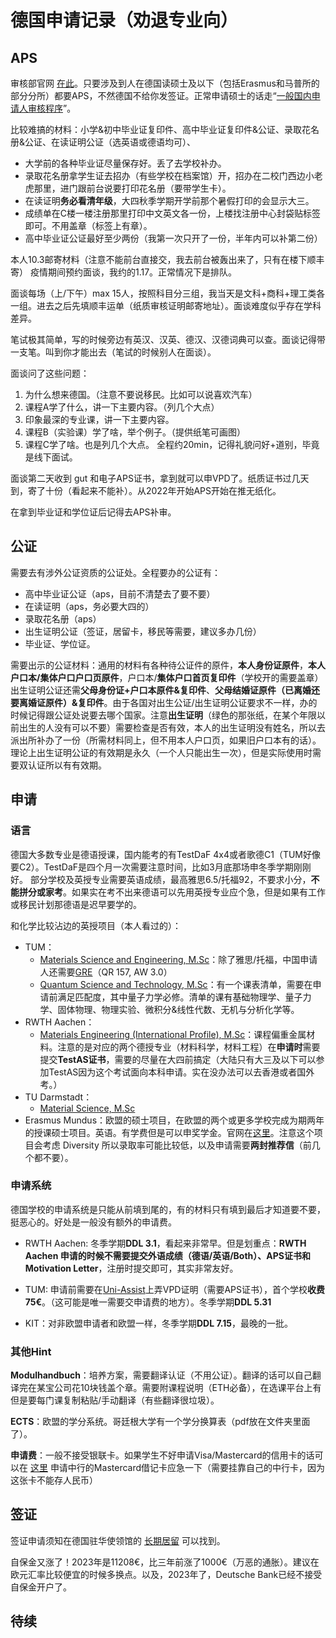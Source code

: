 # 德国申请记录（劝退专业向）

## APS

审核部官网 [在此](https://www.aps.org.cn/zh/)。只要涉及到人在德国读硕士及以下（包括Erasmus和马普所的部分分所）都要APS，不然德国不给你发签证。正常申请硕士的话走“[一般国内申请人审核程序](https://www.aps.org.cn/zh/verfahren-und-services-deutschland/chinaverfahren)”。

比较难搞的材料：小学&初中毕业证复印件、高中毕业证复印件&公证、录取花名册&公证、在读证明公证（选英语或德语均可）、

- 大学前的各种毕业证尽量保存好。丢了去学校补办。
- 录取花名册拿学生证去招办（有些学校在档案馆）开，招办在二校门西边小老虎那里，进门跟前台说要打印花名册（要带学生卡）。
- 在读证明**务必看清年级**，大四秋季学期开学前那个暑假打印的会显示大三。
- 成绩单在C楼一楼注册那里打印中文英文各一份，上楼找注册中心封袋贴标签即可。不用盖章（标签上有章）。
- 高中毕业证公证最好至少两份（我第一次只开了一份，半年内可以补第二份）

本人10.3邮寄材料（注意不能前台直接交，我去前台被轰出来了，只有在楼下顺丰寄）
疫情期间预约面谈，我约的1.17。正常情况下是排队。

面谈每场（上/下午）max 15人，按照科目分三组，我当天是文科+商科+理工类各一组。进去之后先填顺丰运单（纸质审核证明邮寄地址）。面谈难度似乎存在学科差异。

笔试极其简单，写的时候旁边有英汉、汉英、德汉、汉德词典可以查。面谈记得带一支笔。叫到你才能出去（笔试的时候别人在面谈）。

面谈问了这些问题：

1. 为什么想来德国。（注意不要说移民。比如可以说喜欢汽车）
2. 课程A学了什么，讲一下主要内容。（列几个大点）
3. 印象最深的专业课，讲一下主要内容。
4. 课程B（实验课）学了啥，举个例子。（提供纸笔可画图）
5. 课程C学了啥。也是列几个大点。
全程约20min，记得礼貌问好+道别，毕竟是线下面试。

面谈第二天收到 gut 和电子APS证书，拿到就可以申VPD了。纸质证书过几天到，寄了十份（看起来不能补）。从2022年开始APS开始在推无纸化。

在拿到毕业证和学位证后记得去APS补审。

## 公证

需要去有涉外公证资质的公证处。全程要办的公证有：

- 高中毕业证公证（aps，目前不清楚去了要不要）
- 在读证明（aps，务必要大四的）
- 录取花名册（aps）
- 出生证明公证（签证，居留卡，移民等需要，建议多办几份）
- 毕业证、学位证。

需要出示的公证材料：通用的材料有各种待公证件的原件，**本人身份证原件**，**本人户口本/集体户口户口页原件**，户口本/**集体户口首页复印件**（学校开的需要盖章）
出生证明公证还需**父母身份证+户口本原件&复印件**、**父母结婚证原件（已离婚还要离婚证原件）&复印件**。由于各国对出生公证/出生证明公证要求不一样，办的时候记得跟公证处说要去哪个国家。注意**出生证明**（绿色的那张纸，在某个年限以前出生的人没有可以不要）需要检查是否有效，本人的出生证明没有姓名，所以去派出所补办了一份（所需材料同上，但不用本人户口页，如果旧户口本有的话）。理论上出生证明公证的有效期是永久（一个人只能出生一次），但是实际使用时需要双认证所以有有效期。

## 申请

### 语言

德国大多数专业是德语授课，国内能考的有TestDaF 4x4或者歌德C1（TUM好像要C2）。TestDaF是四个月一次需要注意时间，比如3月底那场申冬季学期刚刚好。
部分学校及英授专业需要英语成绩，最高雅思6.5/托福92，不要求小分，**不能拼分或家考**。如果实在考不出来德语可以先用英授专业应个急，但是如果有工作或移民计划那德语是迟早要学的。

和化学比较沾边的英授项目（本人看过的）：

- TUM：
  - [Materials Science and Engineering, M.Sc](https://www.tum.de/en/studies/degree-programs/detail/materials-science-and-engineering-master-of-science-msc)：除了雅思/托福，中国申请人还需要[GRE](https://www.tum.de/en/studies/application/application-info-portal/special-conditions-for-certain-countries/)（QR 157, AW 3.0）
  - [Quantum Science and Technology, M.Sc](https://www.tum.de/en/studies/degree-programs/detail/quantum-science-technology-master-of-science-msc/)：有一个课表清单，需要在申请前满足匹配度，其中量子力学必修。清单的课有基础物理学、量子力学、固体物理、物理实验、微积分&线性代数、无机与分析化学等。
- RWTH Aachen：
  - [Materials Engineering (International Profile), M.Sc](https://www.rwth-aachen.de/cms/root/studium/Vor-dem-Studium/Studiengaenge/Liste-Aktuelle-Studiengaenge/Studiengangbeschreibung/~omse/Materials-Engineering-M-Sc/)：课程偏重金属材料。注意的是对应的两个德授专业（材料科学，材料工程）在**申请时**需要提交**TestAS证书**，需要的尽量在大四前搞定（大陆只有大三及以下可以参加TestAS因为这个考试面向本科申请。实在没办法可以去香港或者国外考。）
- TU Darmstadt：
  - [Material Science, M.Sc](https://www.tu-darmstadt.de/studieren/studieninteressierte/studienangebot_studiengaenge/studiengang_183552.de.jsp)
- Erasmus Mundus：欧盟的硕士项目，在欧盟的两个或更多学校完成为期两年的授课硕士项目。英语。有学费但是可以申奖学金。官网在[这里](https://www.eacea.ec.europa.eu/scholarships/erasmus-mundus-catalogue_en)。注意这个项目会考虑 Diversity 所以录取率可能比较低，以及申请需要**两封推荐信**（前几个都不要）。

### 申请系统

德国学校的申请系统是只能从前填到尾的，有的材料只有填到最后才知道要不要，挺恶心的。好处是一般没有额外的申请费。

- RWTH Aachen: 冬季学期**DDL 3.1**，看起来非常早。但是划重点：**RWTH Aachen 申请的时候不需要提交外语成绩（德语/英语/Both）、APS证书和Motivation Letter**，注册时提交即可，其实非常友好。

- TUM: 申请前需要在[Uni-Assist](https://www.uni-assist.de/)上弄VPD证明（需要APS证书），首个学校**收费75€**。（这可能是唯一需要交申请费的地方）。冬季学期**DDL 5.31**

- KIT：对非欧盟申请者和欧盟一样，冬季学期**DDL 7.15**，最晚的一批。

### 其他Hint

**Modulhandbuch**：培养方案，需要翻译认证（不用公证）。翻译的话可以自己翻译完在某宝公司花10块钱盖个章。需要附课程说明（ETH必备），在选课平台上有但是要每门课复制粘贴/手动翻译（有些翻译很垃圾）。

**ECTS**：欧盟的学分系统。哥廷根大学有一个学分换算表（pdf放在文件夹里面了）。

**申请费**：一般不接受银联卡。如果学生不好申请Visa/Mastercard的信用卡的话可以在 [这里](https://cloud.bankofchina.com/sh/api/net/common/url/adr?id=kuajinggomastercard) 申请中行的Mastercard借记卡应急一下（需要挂靠自己的中行卡，因为这张卡不能存人民币）

## 签证

签证申请须知在德国驻华使领馆的 [长期居留](https://china.diplo.de/cn-zh/service/visa-einreise/nationales-visum/1345434) 可以找到。

自保金又涨了！2023年是11208€，比三年前涨了1000€（万恶的通胀）。建议在欧元汇率比较便宜的时候多换点。以及，2023年了，Deutsche Bank已经不接受自保金开户了。

## 待续

